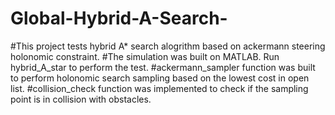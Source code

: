 # Global-Hybrid-A-Search-
#This project tests hybrid A* search alogrithm based on ackermann steering holonomic constraint. 
#The simulation was built on MATLAB. Run hybrid_A_star to perform the test.
#ackermann_sampler function was built to perform holonomic search sampling based on the lowest cost in open list.
#collision_check function was implemented to check if the sampling point is in collision with obstacles.
